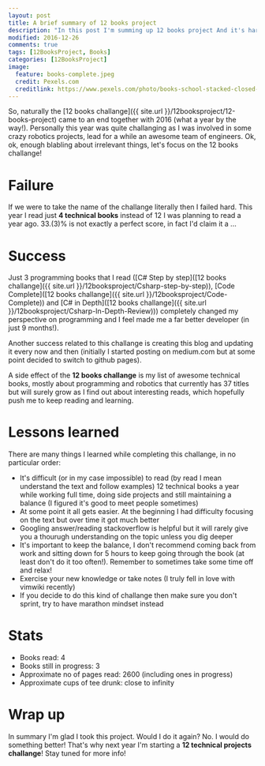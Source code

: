 ```yaml
---
layout: post
title: A brief summary of 12 books project
description: "In this post I'm summing up 12 books project And it's harsh"
modified: 2016-12-26
comments: true
tags: [12BooksProject, Books]
categories: [12BooksProject]
image:
  feature: books-complete.jpeg
  credit: Pexels.com
  creditlink: https://www.pexels.com/photo/books-school-stacked-closed-48126/
---
```

So, naturally the [12 books challange]({{ site.url }}/12booksproject/12-books-project) came to an end together with 2016 (what a year by the way!). Personally this year was quite challanging as I was involved in some crazy robotics projects, lead for a while an awesome team of engineers. Ok, ok, enough blabling about irrelevant things, let's focus on the 12 books challange!

<!-- more -->

# Failure

If we were to take the name of the challange literally then I failed hard. This year I read just **4 technical books** instead of 12 I was planning to read a year ago. 33.(3)% is not exactly a perfect score, in fact I'd claim it a ...

# Success

Just 3 programming books that I read ([C# Step by step]([12 books challange]({{ site.url }}/12booksproject/Csharp-step-by-step)), [Code Complete]([12 books challange]({{ site.url }}/12booksproject/Code-Complete)) and [C# in Depth]([12 books challange]({{ site.url }}/12booksproject/Csharp-In-Depth-Review))) completely changed my perspective on programming and I feel made me a far better developer (in just 9 months!).

Another success related to this challange is creating this blog and updating it every now and then (initially I started posting on medium.com but at some point decided to switch to github pages).

A side effect of the **12 books challange** is my list of awesome technical books, mostly about programming and robotics that currently has 37 titles but will surely grow as I find out about interesting reads, which hopefully push me to keep reading and learning.

# Lessons learned

There are many things I learned while completing this challange, in no particular order:

* It's difficult (or in my case impossible) to read (by read I mean understand the text and follow examples) 12 technical books a year while working full time, doing side projects and still maintaining a balance (I figured it's good to meet people sometimes)
* At some point it all gets easier. At the beginning I had difficulty focusing on the text but over time it got much better
* Googling answer/reading stackoverflow is helpful but it will rarely give you a thourugh understanding on the topic unless you dig deeper
* It's important to keep the balance, I don't recommend coming back from work and sitting down for 5 hours to keep going through the book (at least don't do it too often!). Remember to sometimes take some time off and relax!
* Exercise your new knowledge or take notes (I truly fell in love with vimwiki recently)
* If you decide to do this kind of challange then make sure you don't sprint, try to have marathon mindset instead

# Stats

* Books read: 4
* Books still in progress: 3
* Approximate no of pages read: 2600  (including ones in progress)
* Approximate cups of tee drunk: close to infinity

# Wrap up

In summary I'm glad I took this project. Would I do it again? No. I would do something better! That's why next year I'm starting a **12 technical projects challange**! Stay tuned for more info!
